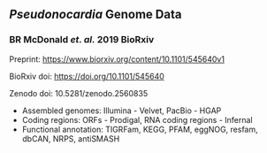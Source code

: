 ## *Pseudonocardia* Genome Data
### BR McDonald *et. al.* 2019 BioRxiv

Preprint: https://www.biorxiv.org/content/10.1101/545640v1

BioRxiv doi: https://doi.org/10.1101/545640

Zenodo doi: 10.5281/zenodo.2560835

 - Assembled genomes: Illumina - Velvet, PacBio - HGAP
 - Coding regions: ORFs - Prodigal, RNA coding regions - Infernal
 - Functional annotation: TIGRFam, KEGG, PFAM, eggNOG, resfam, dbCAN, NRPS, antiSMASH
